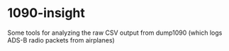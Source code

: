 1090-insight
============

Some tools for analyzing the raw CSV output from dump1090 (which logs ADS-B radio packets from airplanes)
